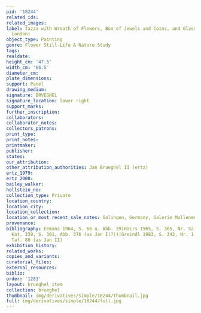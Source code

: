 ```yaml
---
pid: '18244'
related_ids: 
related_images: 
label: Tazza with Wreath of Flowers, Box of Jewels and Coins, and Glass Vase (Christie&apos;s,
  London)
object_type: Painting
genre: Flower Still-Life & Nature Study
tags: 
realdate: 
height_cm: '47.5'
width_cm: '66.5'
diameter_cm: 
plate_dimensions: 
support: Panel
drawing_medium: 
signature: BRVEGHEL
signature_location: lower right
support_marks: 
further_inscription: 
collaborators: 
collaborator_notes: 
collectors_patrons: 
print_type: 
print_notes: 
printmaker: 
publisher: 
states: 
our_attribution: 
other_attribution_authorities: Jan Brueghel II (ertz)
ertz_1979: 
ertz_2008: 
bailey_walker: 
hollstein_no: 
collection_type: Private
location_country: 
location_city: 
location_collection: 
location_or_most_recent_sale_notes: Solingen, Germany, Galerie Mullenmeister
provenance: 
bibliography: Eemans 1964, S. 66 u. Abb. 39|Hairs 1965, S. 365, Nr. 52|Ertz 1979,
  Kat. 339, S. 301, Abb. 376 (as Jan I(?))|Greindl 1983, S. 342, Nr. 1 Abb. S. 51.
  Taf. 80 (as Jan II)
exhibition_history: 
related_works: 
copies_and_variants: 
curatorial_files: 
external_resources: 
biblio: 
order: '1283'
layout: brueghel_item
collection: brueghel
thumbnail: img/derivatives/simple/18244/thumbnail.jpg
full: img/derivatives/simple/18244/full.jpg
---
```

